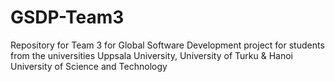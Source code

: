 # GSDP-Team3
Repository for Team 3 for Global Software Development project for students from the universities Uppsala University, University of Turku &amp; Hanoi University of Science and Technology
